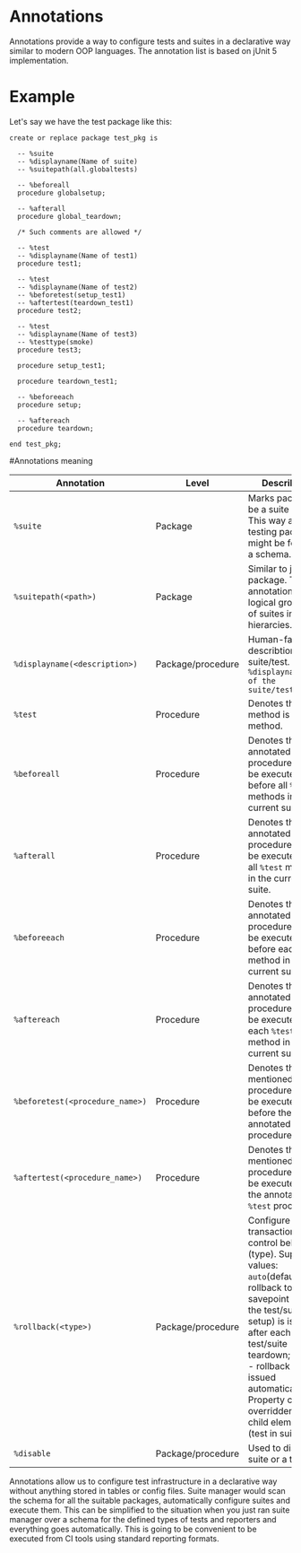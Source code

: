# Annotations

Annotations provide a way to configure tests and suites in a declarative way similar to modern OOP languages.
The annotation list is based on jUnit 5 implementation.

# Example
Let's say we have the test package like this:
```
create or replace package test_pkg is

  -- %suite
  -- %displayname(Name of suite)
  -- %suitepath(all.globaltests)

  -- %beforeall
  procedure globalsetup;

  -- %afterall
  procedure global_teardown;

  /* Such comments are allowed */

  -- %test
  -- %displayname(Name of test1)
  procedure test1;

  -- %test
  -- %displayname(Name of test2)
  -- %beforetest(setup_test1)
  -- %aftertest(teardown_test1)
  procedure test2;

  -- %test
  -- %displayname(Name of test3)
  -- %testtype(smoke)
  procedure test3;

  procedure setup_test1;

  procedure teardown_test1;

  -- %beforeeach
  procedure setup;

  -- %aftereach
  procedure teardown;

end test_pkg;
```

#Annotations meaning

| Annotation |Level| Describtion |
| --- | --- | --- |
| `%suite` | Package | Marks package to be a suite of tests This way all testing packages might be found in a schema. |
| `%suitepath(<path>)` | Package | Similar to java package. The annotation allows logical grouping of suites into hierarcies. |
| `%displayname(<description>)` | Package/procedure | Human-familiar describtion of the suite/test. `%displayname(Name of the suite/test)` |
| `%test` | Procedure | Denotes that a method is a test method. |
| `%beforeall` | Procedure | Denotes that the annotated procedure should be executed before all `%test` methods in the current suite. |
| `%afterall` | Procedure | Denotes that the annotated procedure should be executed after all `%test` methods in the current suite. |
| `%beforeeach` | Procedure | Denotes that the annotated procedure should be executed before each `%test` method in the current suite. |
| `%aftereach` | Procedure | Denotes that the annotated procedure should be executed after each `%test` method in the current suite. |
| `%beforetest(<procedure_name>)` | Procedure | Denotes that mentioned procedure should be executed before the annotated `%test` procedure. |
| `%aftertest(<procedure_name>)` | Procedure | Denotes that mentioned procedure should be executed after the annotated `%test` procedure. |
| `%rollback(<type>)` | Package/procedure | Configure transaction control behaviour (type). Supported values: `auto`(default) - rollback to savepoint (before the test/suite setup) is issued after each test/suite teardown; `manual` - rollback is never issued automatically. Property can be overridden for child element (test in suite) |
| `%disable` | Package/procedure | Used to disable a suite or a test |

Annotations allow us to configure test infrastructure in a declarative way without anything stored in tables or config files. Suite manager would scan the schema for all the suitable packages, automatically configure suites and execute them. This can be simplified to the situation when you just ran suite manager over a schema for the defined types of tests and reporters and everything goes automatically. This is going to be convenient to be executed from CI tools using standard reporting formats.
